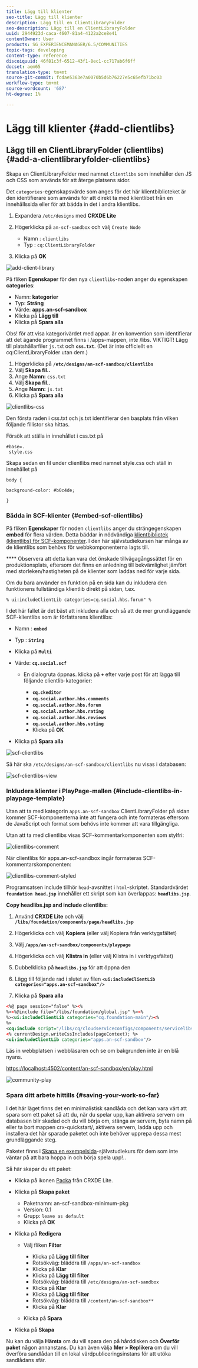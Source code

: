```yaml
---
title: Lägg till klienter
seo-title: Lägg till klienter
description: Lägg till en ClientLibraryFolder
seo-description: Lägg till en ClientLibraryFolder
uuid: 2944923d-caca-4607-81a4-4122a2ce8e41
contentOwner: User
products: SG_EXPERIENCEMANAGER/6.5/COMMUNITIES
topic-tags: developing
content-type: reference
discoiquuid: 46f81c3f-6512-43f1-8ec1-cc717ab6f6ff
docset: aem65
translation-type: tm+mt
source-git-commit: fcdae5363e7a0070b5d6b76227e5c65efb71bc03
workflow-type: tm+mt
source-wordcount: '687'
ht-degree: 1%

---
```



# Lägg till klienter {#add-clientlibs}

## Lägg till en ClientLibraryFolder (clientlibs) {#add-a-clientlibraryfolder-clientlibs}

Skapa en ClientLibraryFolder med namnet `clientlibs` som innehåller den JS och CSS som används för att återge platsens sidor.

Det `categories`-egenskapsvärde som anges för det här klientbiblioteket är den identifierare som används för att direkt ta med klientlibet från en innehållssida eller för att bädda in det i andra klientlibs.

1. Expandera `/etc/designs` med **CRXDE Lite**

1. Högerklicka på `an-scf-sandbox` och välj `Create Node`

   * Namn : `clientlibs`
   * Typ : `cq:ClientLibraryFolder`

1. Klicka på **OK**

![add-client-library](assets/add-client-library.png)

På fliken **Egenskaper** för den nya `clientlibs`-noden anger du egenskapen **categories**:

* Namn: **kategorier**
* Typ: **Sträng**
* Värde: **apps.an-scf-sandbox**
* Klicka på **Lägg till**
* Klicka på **Spara alla**

Obs! för att visa kategorivärdet med appar. är en konvention som identifierar att det ägande programmet finns i /apps-mappen, inte /libs.  VIKTIGT! Lägg till platshållarfiler `js.tx`t och **`css.txt`**. (Det är inte officiellt en cq:ClientLibraryFolder utan dem.)

1. Högerklicka på **`/etc/designs/an-scf-sandbox/clientlibs`**
1. Välj **Skapa fil..**
1. Ange **Namn:** `css.txt`
1. Välj **Skapa fil..**
1. Ange **Namn:** `js.txt`
1. Klicka på **Spara alla**

![clientlibs-css](assets/clientlibs-css.png)

Den första raden i css.txt och js.txt identifierar den basplats från vilken följande fillistor ska hittas.

Försök att ställa in innehållet i css.txt på

```
#base=.
 style.css
```

Skapa sedan en fil under clientlibs med namnet style.css och ställ in innehållet på

`body {`

`background-color: #b0c4de;`

`}`

### Bädda in SCF-klienter {#embed-scf-clientlibs}

På fliken **Egenskaper** för noden `clientlibs` anger du strängegenskapen **embed** för flera värden. Detta bäddar in nödvändiga [klientbibliotek (klientlibs) för SCF-komponenter](/help/communities/client-customize.md#clientlibs-for-scf). I den här självstudiekursen har många av de klientlibs som behövs för webbkomponenterna lagts till.

**** Observera att detta kan vara det önskade tillvägagångssättet för en produktionsplats, eftersom det finns en anledning till bekvämlighet jämfört med storleken/hastigheten på de klienter som laddas ned för varje sida.

Om du bara använder en funktion på en sida kan du inkludera den funktionens fullständiga klientlib direkt på sidan, t.ex.

`% ui:includeClientLib categories=cq.social.hbs.forum" %`

I det här fallet är det bäst att inkludera alla och så att de mer grundläggande SCF-klientlibs som är författarens klientlibs:

* Namn : **`embed`**
* Typ : **`String`**
* Klicka på **`Multi`**
* Värde: **`cq.social.scf`**

   * En dialogruta öppnas.
klicka på **`+`** efter varje post för att lägga till följande clientlib-kategorier:

      * **`cq.ckeditor`**
      * **`cq.social.author.hbs.comments`**
      * **`cq.social.author.hbs.forum`**
      * **`cq.social.author.hbs.rating`**
      * **`cq.social.author.hbs.reviews`**
      * **`cq.social.author.hbs.voting`**
      * Klicka på **OK**

* Klicka på **Spara alla**

![scf-clientlibs](assets/scf-clientlibs.png)

Så här ska `/etc/designs/an-scf-sandbox/clientlibs` nu visas i databasen:

![scf-clientlibs-view](assets/scf-clientlibs1.png)

### Inkludera klienter i PlayPage-mallen {#include-clientlibs-in-playpage-template}

Utan att ta med kategorin `apps.an-scf-sandbox` ClientLibraryFolder på sidan kommer SCF-komponenterna inte att fungera och inte formateras eftersom de JavaScript och format som behövs inte kommer att vara tillgängliga.

Utan att ta med clientlibs visas SCF-kommentarkomponenten som stylfri:

![clientlibs-comment](assets/clientlibs-comment.png)

När clientlibs för apps.an-scf-sandbox ingår formateras SCF-kommentarskomponenten:

![clientlibs-comment-styled](assets/clientlibs-comment1.png)

Programsatsen include tillhör `head`-avsnittet i `html`-skriptet. Standardvärdet **`foundation head.jsp`** innehåller ett skript som kan överlappas: **`headlibs.jsp`**.

**Copy headlibs.jsp and include clientlibs:**

1. Använd **CRXDE Lite** och välj **`/libs/foundation/components/page/headlibs.jsp`**

1. Högerklicka och välj **Kopiera** (eller välj Kopiera från verktygsfältet)
1. Välj **`/apps/an-scf-sandbox/components/playpage`**
1. Högerklicka och välj **Klistra in** (eller välj Klistra in i verktygsfältet)
1. Dubbelklicka på **`headlibs.jsp`** för att öppna den
1. Lägg till följande rad i slutet av filen
   **`<ui:includeClientLib categories="apps.an-scf-sandbox"/>`**

1. Klicka på **Spara alla**

```xml
<%@ page session="false" %><%
%><%@include file="/libs/foundation/global.jsp" %><%
%><ui:includeClientLib categories="cq.foundation-main"/><%
%>
<cq:include script="/libs/cq/cloudserviceconfigs/components/servicelibs/servicelibs.jsp"/>
<% currentDesign.writeCssIncludes(pageContext); %>
<ui:includeClientLib categories="apps.an-scf-sandbox"/>
```

Läs in webbplatsen i webbläsaren och se om bakgrunden inte är en blå nyans.

[https://localhost:4502/content/an-scf-sandbox/en/play.html](https://localhost:4502/content/an-scf-sandbox/en/play.html)

![community-play](assets/community-play.png)

### Spara ditt arbete hittills {#saving-your-work-so-far}

I det här läget finns det en minimalistisk sandlåda och det kan vara värt att spara som ett paket så att du, när du spelar upp, kan aktivera servern om databasen blir skadad och du vill börja om, stänga av servern, byta namn på eller ta bort mappen crx-quickstart/, aktivera servern, ladda upp och installera det här sparade paketet och inte behöver upprepa dessa mest grundläggande steg.

Paketet finns i [Skapa en exempelsida](/help/communities/create-sample-page.md)-självstudiekurs för dem som inte väntar på att bara hoppa in och börja spela upp!..

Så här skapar du ett paket:

* Klicka på ikonen [Packa](https://localhost:4502/crx/packmgr/) från CRXDE Lite.
* Klicka på **Skapa paket**

   * Paketnamn: an-scf-sandbox-minimum-pkg
   * Version: 0.1
   * Grupp: `leave as default`
   * Klicka på **OK**

* Klicka på **Redigera**

   * Välj fliken **Filter**

      * Klicka på **Lägg till filter**
      * Rotsökväg: bläddra till `/apps/an-scf-sandbox`
      * Klicka på **Klar**
      * Klicka på **Lägg till filter**
      * Rotsökväg: bläddra till `/etc/designs/an-scf-sandbox`
      * Klicka på **Klar**
      * Klicka på **Lägg till filter**
      * Rotsökväg: bläddra till `/content/an-scf-sandbox**`
      * Klicka på **Klar**
   * Klicka på **Spara**


* Klicka på **Skapa**

Nu kan du välja **Hämta** om du vill spara den på hårddisken och **Överför paket** någon annanstans. Du kan även välja **Mer > Replikera** om du vill överföra sandlådan till en lokal värdpubliceringsinstans för att utöka sandlådans sfär.